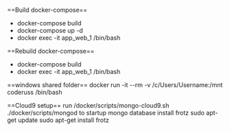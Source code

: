 ==Build docker-compose==
* docker-compose build
* docker-compose up -d
* docker exec -it app_web_1 /bin/bash

==Rebuild docker-compose==
* docker-compose build
* docker exec -it app_web_1 /bin/bash

==windows shared folder==
docker run -it --rm -v /c/Users/Username:/mnt coderuss /bin/bash


==Cloud9 setup==
run /docker/scripts/mongo-cloud9.sh
./docker/scripts/mongod to startup mongo database
install frotz
sudo apt-get update
sudo apt-get install frotz